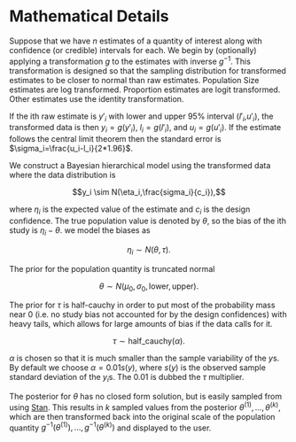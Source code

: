 <script type="text/x-mathjax-config">
    MathJax.Hub.Config({
      tex2jax: {
        skipTags: ['script', 'noscript', 'style', 'textarea', 'pre'],
        inlineMath: [['$','$']]
      }
    });
  </script>
  <script src="https://cdn.mathjax.org/mathjax/latest/MathJax.js?config=TeX-AMS-MML_HTMLorMML" type="text/javascript"></script> 


# Mathematical Details

Suppose that we have $n$ estimates of a quantity of interest along with confidence (or credible) intervals for each. We begin by (optionally) applying a transformation $g$ to the estimates with inverse $g^{-1}$. This transformation is designed so that the sampling distribution for transformed estimates to be closer to normal than
raw estimates. Population Size estimates are log transformed. Proportion estimates
are logit transformed. Other estimates use the identity transformation.

If the ith raw estimate is $y'_i$ with lower and upper 95% interval ($l'_i$,$u'_i$), the transformed data is then $y_i=g(y'_i)$, $l_i=g(l'_i)$, and $u_i=g(u'_i)$. If the estimate follows the central limit theorem then the standard error is $\sigma_i=\frac{u_i-l_i}{2*1.96}$.

We construct a Bayesian hierarchical model using the transformed data where the data distribution is

$$y_i \sim N(\eta_i,\frac{sigma_i}{c_i}),$$

where $\eta_i$ is the expected value of the estimate and $c_i$ is the design confidence. The true population value is denoted by $\theta$, so the bias of the ith study is $\eta_i - \theta$. we model the biases as

$$ \eta_i \sim N(\theta, \tau).$$

The prior for the population quantity is truncated normal

$$\theta \sim N(\mu_0, \sigma_0, \textrm{lower}, \textrm{upper}).$$

The prior for $\tau$ is half-cauchy in order to put most of the probability mass near 0 (i.e. no study bias not accounted for by the design confidences) with heavy tails, which allows for large amounts of bias if the data calls for it.

$$ \tau \sim \textrm{half_cauchy}( \alpha ).$$

$\alpha$ is chosen so that it is much smaller than the sample variability of the $y$s. By default we choose $\alpha=0.01s(y)$, where $s(y)$ is the observed sample standard deviation of the $y_i$s. The $0.01$ is dubbed the $\tau$ multiplier.

The posterior for $\theta$ has no closed form solution, but is easily sampled from using [Stan](https://mc-stan.org/). This results in $k$ sampled values from the posterior $\theta^{(1)},...,\theta^{(k)}$, which are then transformed back into the original scale of the population quantity $g^{-1}(\theta^{(1)}),...,g^{-1}(\theta^{(k)})$ and displayed to the user.
